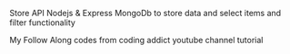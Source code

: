 Store API Nodejs & Express MongoDb to store data and select items and filter functionality

My Follow Along codes from coding addict youtube channel tutorial